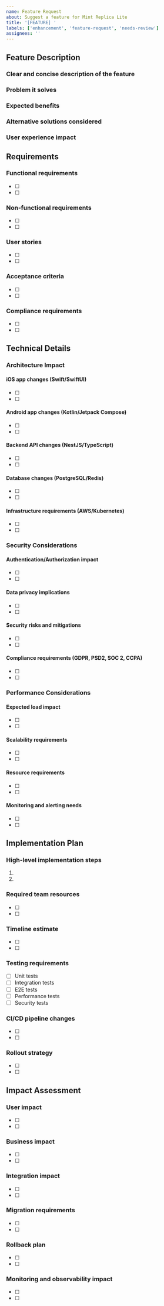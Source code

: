 ```yaml
---
name: Feature Request
about: Suggest a feature for Mint Replica Lite
title: '[FEATURE] '
labels: ['enhancement', 'feature-request', 'needs-review']
assignees: ''
---
```


<!-- 
HUMAN TASKS:
1. Review and customize labels based on your organization's label schema
2. Set up default assignees if needed in repository settings
3. Configure branch protection rules for feature branches
4. Ensure proper permissions are set for issue creation
-->

## Feature Description
### Clear and concise description of the feature
<!-- Provide a clear and focused description of the proposed feature -->

### Problem it solves
<!-- Describe the problem or pain point this feature addresses -->

### Expected benefits
<!-- List the key benefits and value proposition of this feature -->

### Alternative solutions considered
<!-- Describe any alternative solutions or features you've considered -->

### User experience impact
<!-- Explain how this feature will impact the user experience -->

## Requirements
### Functional requirements
<!-- List specific functional requirements -->
- [ ] 
- [ ] 

### Non-functional requirements
<!-- List performance, security, scalability requirements -->
- [ ] 
- [ ] 

### User stories
<!-- Add relevant user stories in the format: As a [role], I want [feature] so that [benefit] -->
- [ ] 
- [ ] 

### Acceptance criteria
<!-- Define clear acceptance criteria -->
- [ ] 
- [ ] 

### Compliance requirements
<!-- List any regulatory or compliance requirements -->
- [ ] 
- [ ] 

## Technical Details
### Architecture Impact
#### iOS app changes (Swift/SwiftUI)
<!-- Describe required changes to iOS application -->
- [ ] 
- [ ] 

#### Android app changes (Kotlin/Jetpack Compose)
<!-- Describe required changes to Android application -->
- [ ] 
- [ ] 

#### Backend API changes (NestJS/TypeScript)
<!-- Describe required changes to backend services -->
- [ ] 
- [ ] 

#### Database changes (PostgreSQL/Redis)
<!-- Describe any database schema or data changes -->
- [ ] 
- [ ] 

#### Infrastructure requirements (AWS/Kubernetes)
<!-- List infrastructure changes or requirements -->
- [ ] 
- [ ] 

### Security Considerations
#### Authentication/Authorization impact
<!-- Describe authentication/authorization changes -->
- [ ] 
- [ ] 

#### Data privacy implications
<!-- List data privacy considerations -->
- [ ] 
- [ ] 

#### Security risks and mitigations
<!-- Identify security risks and mitigation strategies -->
- [ ] 
- [ ] 

#### Compliance requirements (GDPR, PSD2, SOC 2, CCPA)
<!-- List relevant compliance requirements -->
- [ ] 
- [ ] 

### Performance Considerations
#### Expected load impact
<!-- Describe expected impact on system load -->
- [ ] 
- [ ] 

#### Scalability requirements
<!-- List scalability requirements -->
- [ ] 
- [ ] 

#### Resource requirements
<!-- Detail additional resource needs -->
- [ ] 
- [ ] 

#### Monitoring and alerting needs
<!-- Specify monitoring and alerting requirements -->
- [ ] 
- [ ] 

## Implementation Plan
### High-level implementation steps
<!-- Outline implementation steps -->
1. 
2. 

### Required team resources
<!-- List required team members and skills -->
- [ ] 
- [ ] 

### Timeline estimate
<!-- Provide rough timeline estimates -->
- [ ] 
- [ ] 

### Testing requirements
<!-- Detail testing requirements -->
- [ ] Unit tests
- [ ] Integration tests
- [ ] E2E tests
- [ ] Performance tests
- [ ] Security tests

### CI/CD pipeline changes
<!-- Describe required CI/CD pipeline modifications -->
- [ ] 
- [ ] 

### Rollout strategy
<!-- Define deployment and rollout strategy -->
- [ ] 
- [ ] 

## Impact Assessment
### User impact
<!-- Describe impact on users -->
- [ ] 
- [ ] 

### Business impact
<!-- List business implications -->
- [ ] 
- [ ] 

### Integration impact
<!-- Detail impact on integrations -->
- [ ] 
- [ ] 

### Migration requirements
<!-- List data or system migration needs -->
- [ ] 
- [ ] 

### Rollback plan
<!-- Define rollback strategy -->
- [ ] 
- [ ] 

### Monitoring and observability impact
<!-- Describe monitoring and observability changes -->
- [ ] 
- [ ] 

<!-- 
This template addresses the following requirements from Technical Specification:
- Development Standards (8.4): Enforces standardized feature request process
- System Architecture (5.1): Ensures consideration of all system components
- Security Considerations (9): Requires security impact assessment
- Component Dependencies (6.4): Documents component dependency impacts
- Infrastructure Requirements (10): Mandates infrastructure assessment
-->